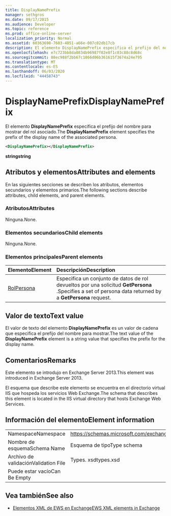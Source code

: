```yaml
---
title: DisplayNamePrefix
manager: sethgros
ms.date: 09/17/2015
ms.audience: Developer
ms.topic: reference
ms.prod: office-online-server
localization_priority: Normal
ms.assetid: 60363698-7603-4051-a66e-007c02db17cb
description: El elemento DisplayNamePrefix especifica el prefijo del nombre para mostrar del rol asociado.
ms.openlocfilehash: e7c723bb8da0834b96987f82e8f1c03c88c8d68c
ms.sourcegitcommit: 88ec988f2bb67c1866d06b361615f3674a24e795
ms.translationtype: MT
ms.contentlocale: es-ES
ms.lasthandoff: 06/03/2020
ms.locfileid: "44458743"
---
```

# <a name="displaynameprefix"></a><span data-ttu-id="a0f5f-103">DisplayNamePrefix</span><span class="sxs-lookup"><span data-stu-id="a0f5f-103">DisplayNamePrefix</span></span>

<span data-ttu-id="a0f5f-104">El elemento **DisplayNamePrefix** especifica el prefijo del nombre para mostrar del rol asociado.</span><span class="sxs-lookup"><span data-stu-id="a0f5f-104">The **DisplayNamePrefix** element specifies the prefix of the display name of the associated persona.</span></span> 
  
```xml
<DisplayNamePrefix></DisplayNamePrefix>
```

 <span data-ttu-id="a0f5f-105">**string**</span><span class="sxs-lookup"><span data-stu-id="a0f5f-105">**string**</span></span>
## <a name="attributes-and-elements"></a><span data-ttu-id="a0f5f-106">Atributos y elementos</span><span class="sxs-lookup"><span data-stu-id="a0f5f-106">Attributes and elements</span></span>

<span data-ttu-id="a0f5f-107">En las siguientes secciones se describen los atributos, elementos secundarios y elementos primarios.</span><span class="sxs-lookup"><span data-stu-id="a0f5f-107">The following sections describe attributes, child elements, and parent elements.</span></span>
  
### <a name="attributes"></a><span data-ttu-id="a0f5f-108">Atributos</span><span class="sxs-lookup"><span data-stu-id="a0f5f-108">Attributes</span></span>

<span data-ttu-id="a0f5f-109">Ninguna.</span><span class="sxs-lookup"><span data-stu-id="a0f5f-109">None.</span></span>
  
### <a name="child-elements"></a><span data-ttu-id="a0f5f-110">Elementos secundarios</span><span class="sxs-lookup"><span data-stu-id="a0f5f-110">Child elements</span></span>

<span data-ttu-id="a0f5f-111">Ninguna.</span><span class="sxs-lookup"><span data-stu-id="a0f5f-111">None.</span></span>
  
### <a name="parent-elements"></a><span data-ttu-id="a0f5f-112">Elementos principales</span><span class="sxs-lookup"><span data-stu-id="a0f5f-112">Parent elements</span></span>

|<span data-ttu-id="a0f5f-113">**Elemento**</span><span class="sxs-lookup"><span data-stu-id="a0f5f-113">**Element**</span></span>|<span data-ttu-id="a0f5f-114">**Descripción**</span><span class="sxs-lookup"><span data-stu-id="a0f5f-114">**Description**</span></span>|
|:-----|:-----|
|[<span data-ttu-id="a0f5f-115">Rol</span><span class="sxs-lookup"><span data-stu-id="a0f5f-115">Persona</span></span>](persona.md) <br/> |<span data-ttu-id="a0f5f-116">Especifica un conjunto de datos de rol devueltos por una solicitud **GetPersona** .</span><span class="sxs-lookup"><span data-stu-id="a0f5f-116">Specifies a set of persona data returned by a **GetPersona** request.</span></span>  <br/> |
   
## <a name="text-value"></a><span data-ttu-id="a0f5f-117">Valor de texto</span><span class="sxs-lookup"><span data-stu-id="a0f5f-117">Text value</span></span>

<span data-ttu-id="a0f5f-118">El valor de texto del elemento **DisplayNamePrefix** es un valor de cadena que especifica el prefijo del nombre para mostrar.</span><span class="sxs-lookup"><span data-stu-id="a0f5f-118">The text value of the **DisplayNamePrefix** element is a string value that specifies the prefix for the display name.</span></span> 
  
## <a name="remarks"></a><span data-ttu-id="a0f5f-119">Comentarios</span><span class="sxs-lookup"><span data-stu-id="a0f5f-119">Remarks</span></span>

<span data-ttu-id="a0f5f-120">Este elemento se introdujo en Exchange Server 2013.</span><span class="sxs-lookup"><span data-stu-id="a0f5f-120">This element was introduced in Exchange Server 2013.</span></span>
  
<span data-ttu-id="a0f5f-121">El esquema que describe este elemento se encuentra en el directorio virtual IIS que hospeda los servicios Web Exchange.</span><span class="sxs-lookup"><span data-stu-id="a0f5f-121">The schema that describes this element is located in the IIS virtual directory that hosts Exchange Web Services.</span></span>
  
## <a name="element-information"></a><span data-ttu-id="a0f5f-122">Información del elemento</span><span class="sxs-lookup"><span data-stu-id="a0f5f-122">Element information</span></span>

|||
|:-----|:-----|
|<span data-ttu-id="a0f5f-123">Namespace</span><span class="sxs-lookup"><span data-stu-id="a0f5f-123">Namespace</span></span>  <br/> |https://schemas.microsoft.com/exchange/services/2006/types  <br/> |
|<span data-ttu-id="a0f5f-124">Nombre de esquema</span><span class="sxs-lookup"><span data-stu-id="a0f5f-124">Schema Name</span></span>  <br/> |<span data-ttu-id="a0f5f-125">Esquema de tipo</span><span class="sxs-lookup"><span data-stu-id="a0f5f-125">Type schema</span></span>  <br/> |
|<span data-ttu-id="a0f5f-126">Archivo de validación</span><span class="sxs-lookup"><span data-stu-id="a0f5f-126">Validation File</span></span>  <br/> |<span data-ttu-id="a0f5f-127">Types. xsd</span><span class="sxs-lookup"><span data-stu-id="a0f5f-127">types.xsd</span></span>  <br/> |
|<span data-ttu-id="a0f5f-128">Puede estar vacío</span><span class="sxs-lookup"><span data-stu-id="a0f5f-128">Can Be Empty</span></span>  <br/> ||
   
## <a name="see-also"></a><span data-ttu-id="a0f5f-129">Vea también</span><span class="sxs-lookup"><span data-stu-id="a0f5f-129">See also</span></span>

- [<span data-ttu-id="a0f5f-130">Elementos XML de EWS en Exchange</span><span class="sxs-lookup"><span data-stu-id="a0f5f-130">EWS XML elements in Exchange</span></span>](ews-xml-elements-in-exchange.md)

